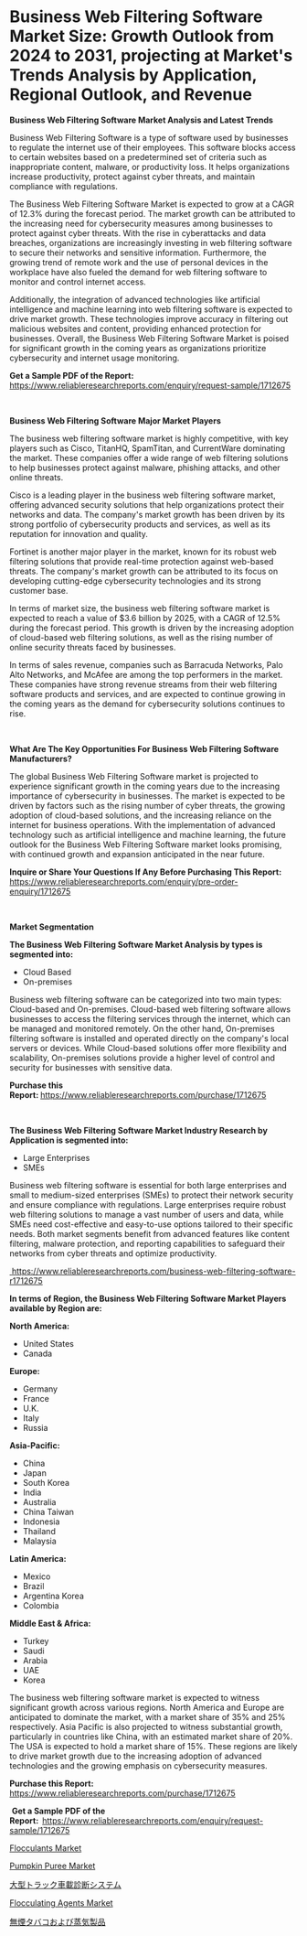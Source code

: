 <p><h1>Business Web Filtering Software Market Size: Growth Outlook from 2024 to 2031, projecting at Market's Trends Analysis by Application, Regional Outlook, and Revenue</h1></p><p><strong>Business Web Filtering Software Market Analysis and Latest Trends</strong></p>
<p><p>Business Web Filtering Software is a type of software used by businesses to regulate the internet use of their employees. This software blocks access to certain websites based on a predetermined set of criteria such as inappropriate content, malware, or productivity loss. It helps organizations increase productivity, protect against cyber threats, and maintain compliance with regulations.</p><p>The Business Web Filtering Software Market is expected to grow at a CAGR of 12.3% during the forecast period. The market growth can be attributed to the increasing need for cybersecurity measures among businesses to protect against cyber threats. With the rise in cyberattacks and data breaches, organizations are increasingly investing in web filtering software to secure their networks and sensitive information. Furthermore, the growing trend of remote work and the use of personal devices in the workplace have also fueled the demand for web filtering software to monitor and control internet access.</p><p>Additionally, the integration of advanced technologies like artificial intelligence and machine learning into web filtering software is expected to drive market growth. These technologies improve accuracy in filtering out malicious websites and content, providing enhanced protection for businesses. Overall, the Business Web Filtering Software Market is poised for significant growth in the coming years as organizations prioritize cybersecurity and internet usage monitoring.</p></p>
<p><strong>Get a Sample PDF of the Report:&nbsp;</strong> <a href="https://www.reliableresearchreports.com/enquiry/request-sample/1712675">https://www.reliableresearchreports.com/enquiry/request-sample/1712675</a></p>
<p>&nbsp;</p>
<p><strong>Business Web Filtering Software Major Market Players</strong></p>
<p><p>The business web filtering software market is highly competitive, with key players such as Cisco, TitanHQ, SpamTitan, and CurrentWare dominating the market. These companies offer a wide range of web filtering solutions to help businesses protect against malware, phishing attacks, and other online threats.</p><p>Cisco is a leading player in the business web filtering software market, offering advanced security solutions that help organizations protect their networks and data. The company's market growth has been driven by its strong portfolio of cybersecurity products and services, as well as its reputation for innovation and quality.</p><p>Fortinet is another major player in the market, known for its robust web filtering solutions that provide real-time protection against web-based threats. The company's market growth can be attributed to its focus on developing cutting-edge cybersecurity technologies and its strong customer base.</p><p>In terms of market size, the business web filtering software market is expected to reach a value of $3.6 billion by 2025, with a CAGR of 12.5% during the forecast period. This growth is driven by the increasing adoption of cloud-based web filtering solutions, as well as the rising number of online security threats faced by businesses.</p><p>In terms of sales revenue, companies such as Barracuda Networks, Palo Alto Networks, and McAfee are among the top performers in the market. These companies have strong revenue streams from their web filtering software products and services, and are expected to continue growing in the coming years as the demand for cybersecurity solutions continues to rise.</p></p>
<p>&nbsp;</p>
<p><strong>What Are The Key Opportunities For Business Web Filtering Software Manufacturers?</strong></p>
<p><p>The global Business Web Filtering Software market is projected to experience significant growth in the coming years due to the increasing importance of cybersecurity in businesses. The market is expected to be driven by factors such as the rising number of cyber threats, the growing adoption of cloud-based solutions, and the increasing reliance on the internet for business operations. With the implementation of advanced technology such as artificial intelligence and machine learning, the future outlook for the Business Web Filtering Software market looks promising, with continued growth and expansion anticipated in the near future.</p></p>
<p><strong>Inquire or Share Your Questions If Any Before Purchasing This Report:</strong> <a href="https://www.reliableresearchreports.com/enquiry/pre-order-enquiry/1712675">https://www.reliableresearchreports.com/enquiry/pre-order-enquiry/1712675</a></p>
<p>&nbsp;</p>
<p><strong>Market Segmentation</strong></p>
<p><strong>The Business Web Filtering Software Market Analysis by types is segmented into:</strong></p>
<p><ul><li>Cloud Based</li><li>On-premises</li></ul></p>
<p><p>Business web filtering software can be categorized into two main types: Cloud-based and On-premises. Cloud-based web filtering software allows businesses to access the filtering services through the internet, which can be managed and monitored remotely. On the other hand, On-premises filtering software is installed and operated directly on the company's local servers or devices. While Cloud-based solutions offer more flexibility and scalability, On-premises solutions provide a higher level of control and security for businesses with sensitive data.</p></p>
<p><strong>Purchase this Report:&nbsp;</strong><a href="https://www.reliableresearchreports.com/purchase/1712675">https://www.reliableresearchreports.com/purchase/1712675</a></p>
<p>&nbsp;</p>
<p><strong>The Business Web Filtering Software Market Industry Research by Application is segmented into:</strong></p>
<p><ul><li>Large Enterprises</li><li>SMEs</li></ul></p>
<p><p>Business web filtering software is essential for both large enterprises and small to medium-sized enterprises (SMEs) to protect their network security and ensure compliance with regulations. Large enterprises require robust web filtering solutions to manage a vast number of users and data, while SMEs need cost-effective and easy-to-use options tailored to their specific needs. Both market segments benefit from advanced features like content filtering, malware protection, and reporting capabilities to safeguard their networks from cyber threats and optimize productivity.</p></p>
<p><a href="https://www.reliableresearchreports.com/business-web-filtering-software-r1712675">&nbsp;https://www.reliableresearchreports.com/business-web-filtering-software-r1712675</a></p>
<p><strong>In terms of Region, the Business Web Filtering Software Market Players available by Region are:</strong></p>
<p>
    <p> <strong> North America: </strong>
        <ul>
            <li>United States</li>
            <li>Canada</li>
        </ul>
        </p> 
    <p> <strong> Europe: </strong>
        <ul>
            <li>Germany</li>
            <li>France</li>
            <li>U.K.</li>
            <li>Italy</li>
            <li>Russia</li>
        </ul>
        </p> 
    <p> <strong> Asia-Pacific: </strong>
        <ul>
            <li>China</li>
            <li>Japan</li>
            <li>South Korea</li>
            <li>India</li>
            <li>Australia</li>
            <li>China Taiwan</li>
            <li>Indonesia</li>
            <li>Thailand</li>
            <li>Malaysia</li>
        </ul>
        </p> 
    <p> <strong> Latin America: </strong>
        <ul>
            <li>Mexico</li>
            <li>Brazil</li>
            <li>Argentina Korea</li>
            <li>Colombia</li>
        </ul>
        </p> 
    <p> <strong> Middle East & Africa: </strong>
        <ul>
            <li>Turkey</li>
            <li>Saudi</li>
            <li>Arabia</li>
            <li>UAE</li>
            <li>Korea</li>
        </ul>
    </p>
    </p>
<p><p>The business web filtering software market is expected to witness significant growth across various regions. North America and Europe are anticipated to dominate the market, with a market share of 35% and 25% respectively. Asia Pacific is also projected to witness substantial growth, particularly in countries like China, with an estimated market share of 20%. The USA is expected to hold a market share of 15%. These regions are likely to drive market growth due to the increasing adoption of advanced technologies and the growing emphasis on cybersecurity measures.</p></p>
<p><strong>Purchase this Report: </strong><a href="https://www.reliableresearchreports.com/purchase/1712675">https://www.reliableresearchreports.com/purchase/1712675</a></p>
<p>&nbsp;<strong>Get a Sample PDF of the Report:&nbsp;&nbsp;</strong><a href="https://www.reliableresearchreports.com/enquiry/request-sample/1712675">https://www.reliableresearchreports.com/enquiry/request-sample/1712675</a></p>
<p><strong></strong></p>
<p><p><a href="https://github.com/jerrycopelandthomaswsqd8q/Market-Research-Report-List-3/blob/main/flocculants-market.md">Flocculants Market</a></p><p><a href="https://issuu.com/reportprime-2/docs/pumpkin-puree-market-size-2030.pptx">Pumpkin Puree Market</a></p><p><a href="https://github.com/RodHoppe07/Market-Research-Report-List-2/blob/main/6268170112533.md">大型トラック車載診断システム</a></p><p><a href="https://github.com/yoshih12/Market-Research-Report-List-3/blob/main/flocculating-agents-market.md">Flocculating Agents Market</a></p><p><a href="https://github.com/reliezer65/Market-Research-Report-List-1/blob/main/1468231112534.md">無煙タバコおよび蒸気製品</a></p></p>